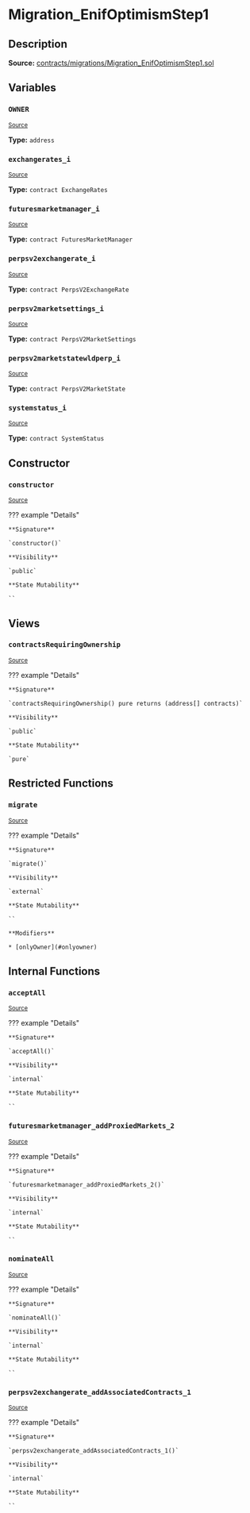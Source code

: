 # Migration_EnifOptimismStep1

## Description

**Source:** [contracts/migrations/Migration_EnifOptimismStep1.sol](https://github.com/Synthetixio/synthetix/tree/v2.100.0/contracts/migrations/Migration_EnifOptimismStep1.sol)

## Variables

### `OWNER`

<sub>[Source](https://github.com/Synthetixio/synthetix/tree/v2.100.0/contracts/migrations/Migration_EnifOptimismStep1.sol#L19)</sub>

**Type:** `address`

### `exchangerates_i`

<sub>[Source](https://github.com/Synthetixio/synthetix/tree/v2.100.0/contracts/migrations/Migration_EnifOptimismStep1.sol#L40)</sub>

**Type:** `contract ExchangeRates`

### `futuresmarketmanager_i`

<sub>[Source](https://github.com/Synthetixio/synthetix/tree/v2.100.0/contracts/migrations/Migration_EnifOptimismStep1.sol#L32)</sub>

**Type:** `contract FuturesMarketManager`

### `perpsv2exchangerate_i`

<sub>[Source](https://github.com/Synthetixio/synthetix/tree/v2.100.0/contracts/migrations/Migration_EnifOptimismStep1.sol#L29)</sub>

**Type:** `contract PerpsV2ExchangeRate`

### `perpsv2marketsettings_i`

<sub>[Source](https://github.com/Synthetixio/synthetix/tree/v2.100.0/contracts/migrations/Migration_EnifOptimismStep1.sol#L35)</sub>

**Type:** `contract PerpsV2MarketSettings`

### `perpsv2marketstatewldperp_i`

<sub>[Source](https://github.com/Synthetixio/synthetix/tree/v2.100.0/contracts/migrations/Migration_EnifOptimismStep1.sol#L26)</sub>

**Type:** `contract PerpsV2MarketState`

### `systemstatus_i`

<sub>[Source](https://github.com/Synthetixio/synthetix/tree/v2.100.0/contracts/migrations/Migration_EnifOptimismStep1.sol#L38)</sub>

**Type:** `contract SystemStatus`

## Constructor

### `constructor`

<sub>[Source](https://github.com/Synthetixio/synthetix/tree/v2.100.0/contracts/migrations/Migration_EnifOptimismStep1.sol#L46)</sub>

??? example "Details"

    **Signature**

    `constructor()`

    **Visibility**

    `public`

    **State Mutability**

    ``

## Views

### `contractsRequiringOwnership`

<sub>[Source](https://github.com/Synthetixio/synthetix/tree/v2.100.0/contracts/migrations/Migration_EnifOptimismStep1.sol#L48)</sub>

??? example "Details"

    **Signature**

    `contractsRequiringOwnership() pure returns (address[] contracts)`

    **Visibility**

    `public`

    **State Mutability**

    `pure`

## Restricted Functions

### `migrate`

<sub>[Source](https://github.com/Synthetixio/synthetix/tree/v2.100.0/contracts/migrations/Migration_EnifOptimismStep1.sol#L58)</sub>

??? example "Details"

    **Signature**

    `migrate()`

    **Visibility**

    `external`

    **State Mutability**

    ``

    **Modifiers**

    * [onlyOwner](#onlyowner)

## Internal Functions

### `acceptAll`

<sub>[Source](https://github.com/Synthetixio/synthetix/tree/v2.100.0/contracts/migrations/Migration_EnifOptimismStep1.sol#L108)</sub>

??? example "Details"

    **Signature**

    `acceptAll()`

    **Visibility**

    `internal`

    **State Mutability**

    ``

### `futuresmarketmanager_addProxiedMarkets_2`

<sub>[Source](https://github.com/Synthetixio/synthetix/tree/v2.100.0/contracts/migrations/Migration_EnifOptimismStep1.sol#L133)</sub>

??? example "Details"

    **Signature**

    `futuresmarketmanager_addProxiedMarkets_2()`

    **Visibility**

    `internal`

    **State Mutability**

    ``

### `nominateAll`

<sub>[Source](https://github.com/Synthetixio/synthetix/tree/v2.100.0/contracts/migrations/Migration_EnifOptimismStep1.sol#L115)</sub>

??? example "Details"

    **Signature**

    `nominateAll()`

    **Visibility**

    `internal`

    **State Mutability**

    ``

### `perpsv2exchangerate_addAssociatedContracts_1`

<sub>[Source](https://github.com/Synthetixio/synthetix/tree/v2.100.0/contracts/migrations/Migration_EnifOptimismStep1.sol#L122)</sub>

??? example "Details"

    **Signature**

    `perpsv2exchangerate_addAssociatedContracts_1()`

    **Visibility**

    `internal`

    **State Mutability**

    ``

